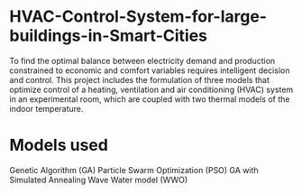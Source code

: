 # HVAC-Control-System-for-large-buildings-in-Smart-Cities

To find the optimal balance between electricity demand and production constrained to
economic and comfort variables requires intelligent decision and control. This project
includes the formulation of three models that optimize control of a heating, ventilation
and air conditioning (HVAC) system in an experimental room, which are coupled with
two thermal models of the indoor temperature.

# Models used

Genetic Algorithm (GA)
Particle Swarm Optimization (PSO)
GA with Simulated Annealing 
Wave Water model (WWO)
